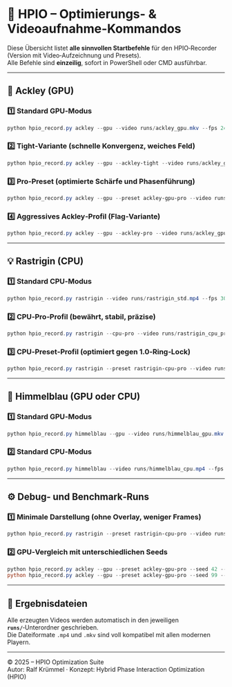 # 🧠 HPIO – Optimierungs- & Videoaufnahme-Kommandos

Diese Übersicht listet **alle sinnvollen Startbefehle** für den HPIO‑Recorder (Version mit Video‑Aufzeichnung und Presets).  
Alle Befehle sind **einzeilig**, sofort in PowerShell oder CMD ausführbar.

---

## 🎯 Ackley (GPU)

### 1️⃣ Standard GPU‑Modus
```powershell
python hpio_record.py ackley --gpu --video runs/ackley_gpu.mkv --fps 24 --size 1600x900 --overlay --report-every 5
```

### 2️⃣ Tight‑Variante (schnelle Konvergenz, weiches Feld)
```powershell
python hpio_record.py ackley --gpu --ackley-tight --video runs/ackley_gpu_tight.mkv --fps 24 --size 1600x900 --overlay --report-every 5
```

### 3️⃣ Pro‑Preset (optimierte Schärfe und Phasenführung)
```powershell
python hpio_record.py ackley --gpu --preset ackley-gpu-pro --video runs/ackley_gpu_pro.mkv --fps 24 --size 1600x900 --overlay --report-every 5
```

### 4️⃣ Aggressives Ackley‑Profil (Flag‑Variante)
```powershell
python hpio_record.py ackley --gpu --ackley-pro --video runs/ackley_gpu_aggr.mkv --fps 24 --size 1600x900 --overlay --report-every 5
```

---

## 💡 Rastrigin (CPU)

### 1️⃣ Standard CPU‑Modus
```powershell
python hpio_record.py rastrigin --video runs/rastrigin_std.mp4 --fps 30 --size 1280x720 --overlay --report-every 5
```

### 2️⃣ CPU‑Pro‑Profil (bewährt, stabil, präzise)
```powershell
python hpio_record.py rastrigin --cpu-pro --video runs/rastrigin_cpu_pro.mp4 --fps 30 --size 1280x720 --overlay --report-every 5
```

### 3️⃣ CPU‑Preset‑Profil (optimiert gegen 1.0‑Ring‑Lock)
```powershell
python hpio_record.py rastrigin --preset rastrigin-cpu-pro --video runs/rastrigin_cpu_preset.mp4 --fps 30 --size 1280x720 --overlay --report-every 5
```

---

## 🧩 Himmelblau (GPU oder CPU)

### 1️⃣ Standard GPU‑Modus
```powershell
python hpio_record.py himmelblau --gpu --video runs/himmelblau_gpu.mkv --fps 30 --size 1600x900 --overlay --report-every 5
```

### 2️⃣ Standard CPU‑Modus
```powershell
python hpio_record.py himmelblau --video runs/himmelblau_cpu.mp4 --fps 30 --size 1280x720 --overlay --report-every 5
```

---

## ⚙️ Debug‑ und Benchmark‑Runs

### 1️⃣ Minimale Darstellung (ohne Overlay, weniger Frames)
```powershell
python hpio_record.py rastrigin --preset rastrigin-cpu-pro --video runs/rastrigin_fast.mp4 --fps 15 --size 1024x576 --viz-freq 3
```

### 2️⃣ GPU‑Vergleich mit unterschiedlichen Seeds
```powershell
python hpio_record.py ackley --gpu --preset ackley-gpu-pro --seed 42 --video runs/ackley_gpu_seed42.mkv --fps 24 --size 1600x900 --overlay --report-every 5
python hpio_record.py ackley --gpu --preset ackley-gpu-pro --seed 99 --video runs/ackley_gpu_seed99.mkv --fps 24 --size 1600x900 --overlay --report-every 5
```

---

## 📁 Ergebnisdateien

Alle erzeugten Videos werden automatisch in den jeweiligen **`runs/`**‑Unterordner geschrieben.  
Die Dateiformate `.mp4` und `.mkv` sind voll kompatibel mit allen modernen Playern.

---

© 2025 – HPIO Optimization Suite  
Autor: Ralf Krümmel · Konzept: Hybrid Phase Interaction Optimization (HPIO)
